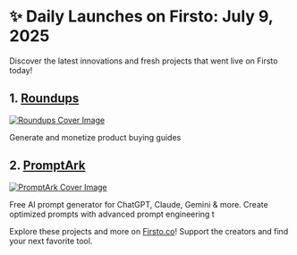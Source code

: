 # ✨ Daily Launches on Firsto: July 9, 2025

Discover the latest innovations and fresh projects that went live on Firsto today!

## 1. [Roundups](https://firsto.co/projects/roundups)

[![Roundups Cover Image](https://607255gt6f.ufs.sh/f/ViZtN9dvJxPtAnNtZyRXFlrZiSP1hOy5tcEu29DvsCK7Hdno)](https://firsto.co/projects/roundups)

 Generate and monetize product buying guides



## 2. [PromptArk](https://firsto.co/projects/promptark)

[![PromptArk Cover Image](https://607255gt6f.ufs.sh/f/ViZtN9dvJxPtkVSOU4DNeCU1w3hVqAcWOZ025dPgzfDTSMnR)](https://firsto.co/projects/promptark)

 Free AI prompt generator for ChatGPT, Claude, Gemini & more. Create optimized prompts with advanced prompt engineering t




Explore these projects and more on [Firsto.co](https://firsto.co)! Support the creators and find your next favorite tool.
